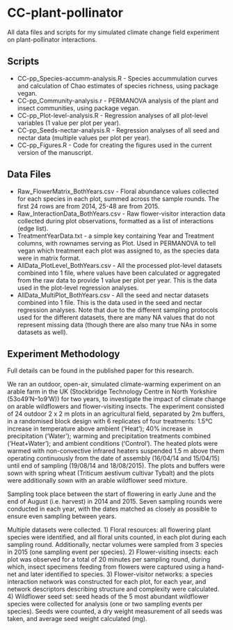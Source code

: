 # CC-plant-pollinator
All data files and scripts for my simulated climate change field experiment on plant-pollinator interactions.


## Scripts
* CC-pp_Species-accumm-analysis.R - Species accummulation curves and calculation of Chao estimates of species richness, using package vegan.
* CC-pp_Community-analysis.r - PERMANOVA analysis of the plant and insect communities, using package vegan.
* CC-pp_Plot-level-analysis.R - Regression analyses of all plot-level variables (1 value per plot per year).
* CC-pp_Seeds-nectar-analysis.R - Regression analyses of all seed and nectar data (multiple values per plot per year).
* CC-pp_Figures.R - Code for creating the figures used in the current version of the manuscript.


## Data Files
* Raw_FlowerMatrix_BothYears.csv - Floral abundance values collected for each species in each plot, summed across the sample rounds. The first 24 rows are from 2014, 25-48 are from 2015.
* Raw_InteractionData_BothYears.csv - Raw flower-visitor interaction data collected during plot observations, formatted as a list of interactions (edge list).
* TreatmentYearData.txt - a simple key containing Year and Treatment columns, with rownames serving as Plot. Used in PERMANOVA to tell vegan which treatment each plot was assigned to, as the species data were in matrix format.
* AllData_PlotLevel_BothYears.csv - All the processed plot-level datasets combined into 1 file, where values have been calculated or aggregated from the raw data to provide 1 value per plot per year. This is the data used in the plot-level regression analyses.
* AllData_MultiPlot_BothYears.csv - All the seed and nectar datasets combined into 1 file. This is the data used in the seed and nectar regression analyses. Note that due to the different sampling protocols used for the different datasets, there are many NA values that do not represent missing data (though there are also many true NAs in some datasets as well). 



## Experiment Methodology
Full details can be found in the published paper for this research.

We ran an outdoor, open-air, simulated climate-warming experiment on an arable farm in the UK (Stockbridge Technology Centre in North Yorkshire (53o49’N–1o9’W)) for two years, to investigate the impact of climate change on arable wildflowers and flower-visiting insects. The experiment consisted of 24 outdoor 2 x 2 m plots in an agricultural field, separated by 2m buffers, in a randomised block design with 6 replicates of four treatments: 1.5°C increase in temperature above ambient (‘Heat’); 40% increase in precipitation (‘Water’); warming and precipitation treatments combined (‘Heat+Water’); and ambient conditions (‘Control’). The heated plots were warmed with non-convective infrared heaters suspended 1.5 m above them operating continuously from the date of assembly (16/04/14 and 15/04/15) until end of sampling (19/08/14 and 18/08/2015). The plots and buffers were sown with spring wheat (Triticum aestivum cultivar Tybalt) and the plots were additionally sown with an arable wildflower seed mixture.

Sampling took place between the start of flowering in early June and the end of August (i.e. harvest) in 2014 and 2015. Seven sampling rounds were conducted in each year, with the dates matched as closely as possible to ensure even sampling between years. 

Multiple datasets were collected. 1) Floral resources: all flowering plant species were identified, and all floral units counted, in each plot during each sampling round. Additionally, nectar volumes were sampled from 3 species in 2015 (one sampling event per species). 2) Flower-visiting insects: each plot was observed for a total of 20 minutes per sampling round, during which, insect specimens feeding from flowers were captured using a hand-net and later identified to species. 3) Flower-visitor networks: a species interaction network was constructed for each plot, for each year, and network descriptors describing structure and complexity were calculated. 4) Wildflower seed set: seed heads of the 5 most abundant wildflower species were collected for analysis (one or two sampling events per species). Seeds were counted, a dry weight measurement of all seeds was taken, and average seed weight calculated (mg). 
